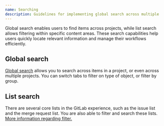 ```yaml
---
name: Searching
description: Guidelines for implementing global search across multiple items and list search for filtering within specific lists.
---
```


Global search enables users to find items across projects, while list search allows filtering within specific content areas. These search capabilities help users quickly locate relevant information and manage their workflows efficiently.

## Global search

[Global search](https://gitlab.com/search?group_id=&project_id=13083&repository_ref=&scope=issues&search=mobile) allows you to search across items in a project, or even across multiple projects. You can switch tabs to filter on type of object, or filter by group.

## List search

There are several core lists in the GitLab experience, such as the issue list and the merge request list. You are also able to filter and search these lists. [More information regarding filter.](/patterns/filtering)
